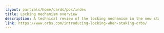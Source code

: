 ```yaml
---
layout: partials/home/cards/pos/index
title: Locking mechanism overview
description: A technical review of the locking mechanism in the new staking contract
link: https://www.orbs.com/introducing-locking-when-staking-orbs/
---
```

